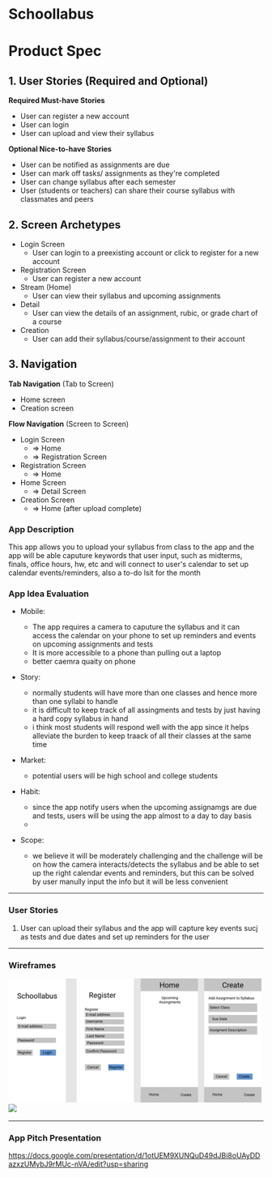 # Schoollabus

# Product Spec

## 1. User Stories (Required and Optional)

**Required Must-have Stories**

 * User can register a new account
 * User can login
 * User can upload and view their syllabus 

**Optional Nice-to-have Stories**

 * User can be notified as assignments are due
 * User can mark off tasks/ assignments as they're completed
 * User can change syllabus after each semester
 * User (students or teachers) can share their course syllabus with classmates and peers 

## 2. Screen Archetypes

 * Login Screen
   * User can login to a preexisting account or click to register for a new account
 * Registration Screen
   * User can register a new account
 * Stream (Home)
   * User can view their syllabus and upcoming assignments 
 * Detail 
   * User can view the details of an assignment, rubic, or grade chart of a course 
 * Creation 
   * User can add their syllabus/course/assignment to their account 

## 3. Navigation

**Tab Navigation** (Tab to Screen)

 * Home screen
 * Creation screen

**Flow Navigation** (Screen to Screen)

 * Login Screen
   * => Home
   * => Registration Screen
 * Registration Screen
   * => Home
 * Home Screen
    * => Detail Screen 
 * Creation Screen
    * => Home (after upload complete)


### App Description
This app allows you to upload your syllabus from class to the app and the app will be able caputure keywords that user input, such as midterms, finals, office hours, hw, etc and will connect to user's calendar to set up calendar events/reminders, also a to-do lsit for the month

### App Idea Evaluation


- Mobile:
    - The app requires a camera to caputure the syllabus and it can access the calendar on your phone to set up reminders and events on upcoming assignments and tests
    - It is more accessible to a phone than pulling out a laptop 
    - better caemra quaity on phone
    
- Story:
    - normally students will have more than one classes and hence more than one syllabi to handle
    - it is difficult to keep track of all assingments and tests by just having a hard copy syllabus in hand
    - i think most students will respond well with the app since it helps alleviate the burden to keep traack of all their classes at the same time
    
- Market:
    - potential users will be high school and college students
    
- Habit:
    - since the app notify users when the upcoming assignamgs are due and tests, users will be using the app almost to a day to day basis
    - 
- Scope:
    - we believe it will be moderately challenging and the challenge will be on how the camera interacts/detects the syllabus and be able to set up the right calendar events and reminders, but this can be solved by user manully input the info but it will be less convenient 
---

### User Stories
1. User can upload their syllabus and the app will capture key events sucj as tests and due dates and set up reminders for the user

---

### Wireframes
 <img src="https://raw.githubusercontent.com/Codepath-Group39/greatest-app-of-all-time/master/Untitled.png" width=500><br>
 <img src="https://media.giphy.com/media/yvdeiL3BQm35bhg9ZD/giphy.gif" width=500><br>


---

### App Pitch Presentation
https://docs.google.com/presentation/d/1otUEM9XUNQuD49dJBi8oUAyDDazxzUMybJ9rMUc-nVA/edit?usp=sharing


